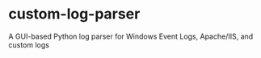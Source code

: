 # custom-log-parser
A GUI-based Python log parser for Windows Event Logs, Apache/IIS, and custom logs
